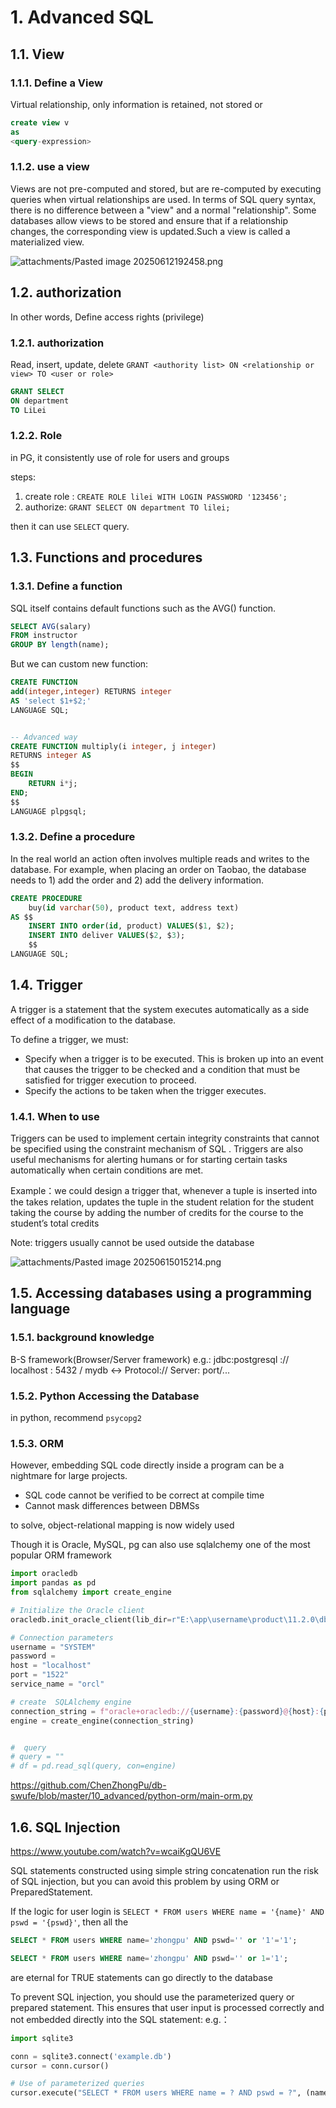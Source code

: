 # 1. Advanced SQL

## 1.1. View

### 1.1.1. Define a View

Virtual relationship, only information is retained, not stored or

```sql
create view v 
as 
<query-expression>
```

### 1.1.2. use a view

Views are not pre-computed and stored, but are re-computed by executing queries when virtual relationships are used.
In terms of SQL query syntax, there is no difference between a "view" and a normal "relationship".
Some databases allow views to be stored and ensure that if a relationship changes, the corresponding view is updated.Such a view is called a materialized view.

![attachments/Pasted image 20250612192458.png](attachments/Pasted%20image%2020250612192458.png)

## 1.2. authorization

In other words, Define access rights (privilege)

### 1.2.1. authorization

Read, insert, update, delete
`GRANT <authority list> ON <relationship or view> TO <user or role>`

```sql
GRANT SELECT 
ON department
TO LiLei

```

### 1.2.2. Role

in PG, it consistently use of role for users and groups

steps:

1. create role : `CREATE ROLE lilei WITH LOGIN PASSWORD '123456';`
2. authorize: `GRANT SELECT ON department TO lilei;`

then it can use `SELECT` query.

## 1.3. Functions and procedures

### 1.3.1. Define a function

SQL itself contains default functions such as the AVG() function.

```sql
SELECT AVG(salary)
FROM instructor
GROUP BY length(name);
```

But we can custom new function:

```sql
CREATE FUNCTION
add(integer,integer) RETURNS integer 
AS 'select $1+$2;'
LANGUAGE SQL;


-- Advanced way
CREATE FUNCTION multiply(i integer, j integer)
RETURNS integer AS
$$
BEGIN
	RETURN i*j;
END;
$$
LANGUAGE plpgsql;
```

### 1.3.2. Define a procedure

In the real world an action often involves multiple reads and writes to the database. For example, when placing an order on Taobao, the database needs to 1) add the order and 2) add the delivery information.

```sql
CREATE PROCEDURE 
	buy(id varchar(50), product text, address text) 
AS $$ 
	INSERT INTO order(id, product) VALUES($1, $2); 
	INSERT INTO deliver VALUES($2, $3); 
	$$ 
LANGUAGE SQL;
```

## 1.4. Trigger

A trigger is a statement that the system executes automatically as a side effect of a modification to the database.

To define a trigger, we must:

- Specify when a trigger is to be executed. This is broken up into an event that causes the trigger to be checked and a condition that must be satisfied for trigger execution to proceed.
- Specify the actions to be taken when the trigger executes.

### 1.4.1. When to use

Triggers can be used to implement certain integrity constraints that cannot be specified using the constraint mechanism of SQL . Triggers are also useful mechanisms for alerting humans or for starting certain tasks automatically when certain conditions are met.

Example：we could design a trigger that, whenever a tuple is inserted into the takes relation, updates the tuple in the student relation for the student taking the course by adding the number of credits for the course to the student’s total credits

Note: triggers usually cannot be used outside the database

![attachments/Pasted image 20250615015214.png](attachments/Pasted%20image%2020250615015214.png)

## 1.5. Accessing databases using a programming language

### 1.5.1. background knowledge

B-S framework(Browser/Server framework)
e.g.: jdbc:postgresql :// localhost : 5432 / mydb $\leftrightarrow$ Protocol:// Server: port/...

### 1.5.2. Python Accessing the Database

in python, recommend `psycopg2`

### 1.5.3. ORM

However, embedding SQL code directly inside a program can be a nightmare for large projects.

- SQL code cannot be verified to be correct at compile time
- Cannot mask differences between DBMSs

to solve, object-relational mapping is now  widely used

Though it is Oracle, MySQL, pg can also use sqlalchemy one of the most popular ORM framework

```python
import oracledb
import pandas as pd
from sqlalchemy import create_engine

# Initialize the Oracle client
oracledb.init_oracle_client(lib_dir=r"E:\app\username\product\11.2.0\dbhome_1\bin")

# Connection parameters
username = "SYSTEM"
password = 
host = "localhost"
port = "1522"
service_name = "orcl"

# create  SQLAlchemy engine
connection_string = f"oracle+oracledb://{username}:{password}@{host}:{port}/?service_name={service_name}"
engine = create_engine(connection_string)


#  query
# query = ""
# df = pd.read_sql(query, con=engine)
```

<https://github.com/ChenZhongPu/db-swufe/blob/master/10_advanced/python-orm/main-orm.py>

## 1.6. SQL Injection

<https://www.youtube.com/watch?v=wcaiKgQU6VE>

SQL statements constructed using simple string concatenation run the risk of SQL injection, but you can avoid this problem by using ORM or PreparedStatement.

If the logic for user login is `SELECT * FROM users WHERE name = '{name}' AND pswd = '{pswd}'`, then all the

```sql
SELECT * FROM users WHERE name='zhongpu' AND pswd='' or '1'='1';

SELECT * FROM users WHERE name='zhongpu' AND pswd='' or 1='1';
```

are eternal for TRUE statements can go directly to the database

To prevent SQL injection, you should use the parameterized query or prepared statement. This ensures that user input is processed correctly and not embedded directly into the SQL statement:
e.g.：

```python
import sqlite3

conn = sqlite3.connect('example.db')
cursor = conn.cursor()

# Use of parameterized queries
cursor.execute("SELECT * FROM users WHERE name = ? AND pswd = ?", (name, pswd))

```
